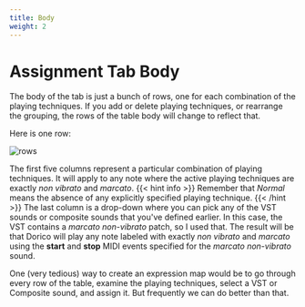 ```yaml
---
title: Body
weight: 2
---
```


# Assignment Tab Body

The body of the tab is just a bunch of rows, one for each combination of the playing techniques.
If you add or delete playing techniques, or rearrange the grouping, the rows of the table body will change
to reflect that.

Here is one row:

![rows](/assignment-row.png)

The first five columns represent a particular combination of playing techniques.
It will apply to any note where the active playing techniques are exactly _non vibrato_ and _marcato_.
{{< hint info >}}
Remember that _Normal_ means the absence of any explicitly specified playing technique.
{{< /hint >}}
The last column is a drop-down where you can pick any of the VST sounds or composite sounds
that you've defined earlier. In this case, the VST contains a _marcato non-vibrato_ patch, so I used that.
The result will be that Dorico will play any note labeled with exactly _non vibrato_ and _marcato_ using the **start** and
**stop** MIDI events specified for the _marcato non-vibrato_ sound.

One (very tedious) way to create an expression map would be to go through every row of the table,
examine the playing techniques, select a VST or Composite sound, and assign it.
But frequently we can do better than that.
